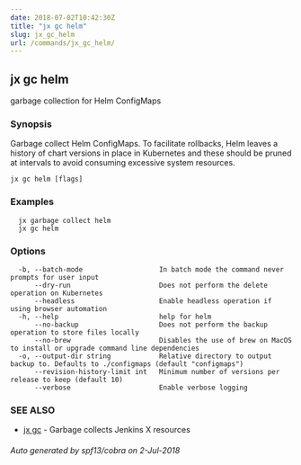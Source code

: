 ```yaml
---
date: 2018-07-02T10:42:30Z
title: "jx gc helm"
slug: jx_gc_helm
url: /commands/jx_gc_helm/
---
```

## jx gc helm

garbage collection for Helm ConfigMaps

### Synopsis

Garbage collect Helm ConfigMaps.  To facilitate rollbacks, Helm leaves a history of chart versions in place in Kubernetes and these should be pruned at intervals to avoid consuming excessive system resources.

```
jx gc helm [flags]
```

### Examples

```
  jx garbage collect helm
  jx gc helm
```

### Options

```
  -b, --batch-mode                   In batch mode the command never prompts for user input
      --dry-run                      Does not perform the delete operation on Kubernetes
      --headless                     Enable headless operation if using browser automation
  -h, --help                         help for helm
      --no-backup                    Does not perform the backup operation to store files locally
      --no-brew                      Disables the use of brew on MacOS to install or upgrade command line dependencies
  -o, --output-dir string            Relative directory to output backup to. Defaults to ./configmaps (default "configmaps")
      --revision-history-limit int   Minimum number of versions per release to keep (default 10)
      --verbose                      Enable verbose logging
```

### SEE ALSO

* [jx gc](/commands/jx_gc/)	 - Garbage collects Jenkins X resources

###### Auto generated by spf13/cobra on 2-Jul-2018
